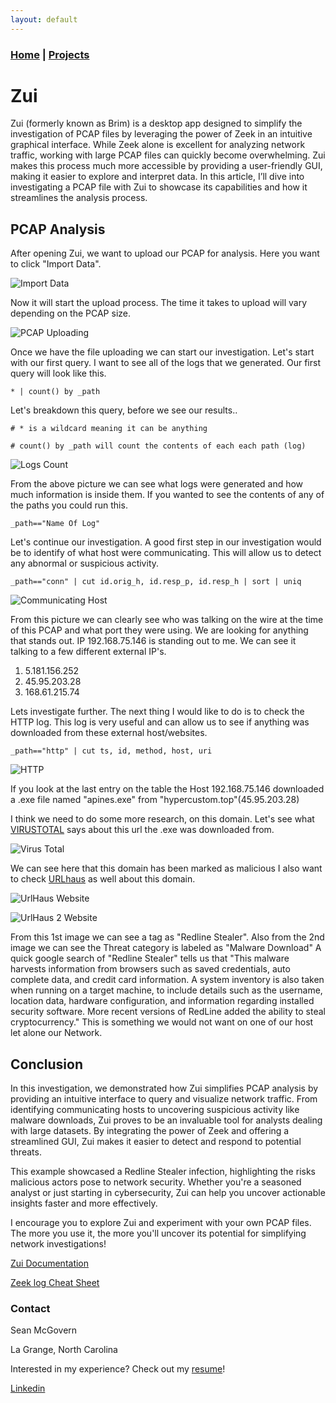 ```yaml
---
layout: default
---
```

### [Home](../../index.md) | [Projects](../index.md)


# Zui 

Zui (formerly known as Brim) is a desktop app designed to simplify the investigation of PCAP files by leveraging the power of Zeek in an intuitive graphical interface. While Zeek alone is excellent for analyzing network traffic, working with large PCAP files can quickly become overwhelming. Zui makes this process much more accessible by providing a user-friendly GUI, making it easier to explore and interpret data. In this article, I’ll dive into investigating a PCAP file with Zui to showcase its capabilities and how it streamlines the analysis process.

## PCAP Analysis 

After opening Zui, we want to upload our PCAP for analysis. 
Here you want to click "Import Data".


![Import Data](project_images/GUI.png)


Now it will start the upload process. The time it takes to upload will vary depending on the PCAP size. 


![PCAP Uploading](project_images/pcap_upload.png)


Once we have the file uploading we can start our investigation. Let's start with our first query. I want to see all of the logs that we generated. 
Our first query will look like this. 

```
* | count() by _path
```

Let's breakdown this query, before we see our results..

```
# * is a wildcard meaning it can be anything
```

```
# count() by _path will count the contents of each each path (log)
```

![Logs Count](project_images/Logs.png)

From the above picture we can see what logs were generated and how much information is inside them. 
If you wanted to see the contents of any of the paths you could run this. 

```
_path=="Name Of Log"
```

Let's continue our investigation. A good first step in our investigation would be to identify of what host were communicating. 
This will allow us to detect any abnormal or suspicious activity.

```
_path=="conn" | cut id.orig_h, id.resp_p, id.resp_h | sort | uniq
```

![Communicating Host](project_images/comm_host.png)

From this picture we can clearly see who was talking on the wire at the time of this PCAP and what port they were using. 
We are looking for anything that stands out. IP 192.168.75.146 is standing out to me. We can see it talking to a few different external IP's.
1. 5.181.156.252
2. 45.95.203.28
3. 168.61.215.74

Lets investigate further. The next thing I would like to do is to check the HTTP log. This log is very useful and can allow us to see if anything
was downloaded from these external host/websites. 

```
_path=="http" | cut ts, id, method, host, uri
```

![HTTP](project_images/http_conn.png)

If you look at the last entry on the table the Host 192.168.75.146 downloaded a .exe file named "apines.exe" from "hypercustom.top"(45.95.203.28)

I think we need to do some more research, on this domain. Let's see what [VIRUSTOTAL](https://www.virustotal.com/gui/home/upload) says about this url the .exe was downloaded from. 

![Virus Total](project_images/virus_total.png)

We can see here that this domain has been marked as malicious I also want to check [URLhaus](https://urlhaus.abuse.ch/browse/) as well about this domain. 

![UrlHaus Website](project_images/urlhaus_1.png)

![UrlHaus 2 Website](project_images/urlhaus_2.png)

From this 1st image we can see a tag as "Redline Stealer". Also from the 2nd image we can see the Threat category is labeled as "Malware Download"
A quick google search of "Redline Stealer" tells us that "This malware harvests information from browsers such as saved credentials, auto complete data, and credit card information. A system inventory is also taken when running on a target machine, to include details such as the username, location data, hardware configuration, and information regarding installed security software. More recent versions of RedLine added the ability to steal cryptocurrency."
This is something we would not want on one of our host let alone our Network. 


## Conclusion

In this investigation, we demonstrated how Zui simplifies PCAP analysis by providing an intuitive interface to query and visualize network traffic. From identifying communicating hosts to uncovering suspicious activity like malware downloads, Zui proves to be an invaluable tool for analysts dealing with large datasets. By integrating the power of Zeek and offering a streamlined GUI, Zui makes it easier to detect and respond to potential threats.

This example showcased a Redline Stealer infection, highlighting the risks malicious actors pose to network security. Whether you're a seasoned analyst or just starting in cybersecurity, Zui can help you uncover actionable insights faster and more effectively.

I encourage you to explore Zui and experiment with your own PCAP files. The more you use it, the more you'll uncover its potential for simplifying network investigations!


[Zui Documentation](https://zui.brimdata.io/docs)


[Zeek log Cheat Sheet](https://corelight.com/hubfs/resources/zeek-cheatsheets/corelight-cheatsheet-poster.pdf)






### Contact
Sean McGovern

La Grange, North Carolina 

Interested in my experience? Check out my [resume](https://seanmcg93.github.io/resume/Sean_McGovern_Resume.pdf)!

[Linkedin](https://www.linkedin.com/in/sean-mcgovern-310457272/) 







